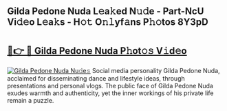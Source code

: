 ## Gilda Pedone Nuda L𝚎a𝚔ed N𝚞𝚍e - Part-NcU Vi𝚍𝚎o L𝚎a𝚔s - H𝚘𝚝 O𝚗𝚕yf𝚊ns P𝚑𝚘tos 8Y3pD

# <h2><a href="http://kf5tbl9.oniu.top/?m=Gilda+Pedone+Nuda">🔗👉 🔴 Gilda Pedone Nuda P𝚑ot𝚘𝚜 V𝚒d𝚎o</a></h2>

[![Gilda Pedone Nuda Nu𝚍e𝚜](https://i.imgur.com/0qMVB7G.gif)](http://kf5tbl9.oniu.top/?m=Gilda+Pedone+Nuda)
Social media personality Gilda Pedone Nuda, acclaimed for disseminating dance and lifestyle ideas, through presentations and personal vlogs. The public face of Gilda Pedone Nuda exudes warmth and authenticity, yet the inner workings of his private life remain a puzzle.  
